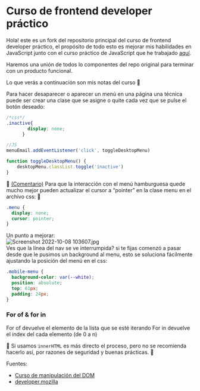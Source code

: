 # Curso de frontend developer práctico

Hola! este es un fork del repositorio principal del curso de frontend developer práctico, el propósito de todo esto es mejorar mis habilidades en JavaScript junto con el curso práctico de JavaScript que he trabajado [aquí](https://github.com/UnMecaNiko/cursoPracticoJavaScript).

Haremos una unión de todos lo componentes del repo original para terminar con un producto funcional.

Lo que verás a continuación son mis notas del curso 💚

Para hacer desaparecer o aparecer un menú en una página una técnica puede ser crear una clase que se asigne o quite cada vez que se pulse el botón deseado:

```css
/*css*/
.inactive{
        display: none;
      }
```
```js
//JS
menuEmail.addEventListener('click', toggleDesktopMenu)

function toggleDesktopMenu() {
    desktopMenu.classList.toggle('inactive')
}
````

🚀 [(Comentario)](https://platzi.com/comentario/4166440/) Para que la interacción con el menú hamburguesa quede mucho mejor pueden actualizar el cursor a “pointer” en la clase menu en el archivo css: 💚

```css
.menu {
  display: none;
  cursor: pointer;
}
```

Un punto a mejorar: <br>
![Screenshot 2022-10-08 103607.jpg](https://static.platzi.com/media/user_upload/Screenshot%202022-10-08%20103607-35929556-c0a5-483e-ad37-c579790e5008.jpg) <br>
Ves que la línea del nav se ve interrumpida? si te fijas comenzó a pasar desde que le pusimos un background al menu, esto se soluciona fácilmente ajustando la posición del menú en el css:
```css
.mobile-menu {
  background-color: var(--white);
  position: absolute;
  top: 61px;
  padding: 24px;
}
```

### For of & for in

For of devuelve el elemento de la lista que se esté iterando
For in devuelve el index del cada elemento (de 0 a n)


🚀 Si usamos `innerHTML` es más directo el proceso, pero no se recomienda hacerlo así, por razones de seguridad y buenas prácticas. 💚

Fuentes:

- [Curso de manipulación del DOM](https://platzi.com/clases/2193-dom/34860-otras-formas-de-agregar/)
- [developer.mozilla](https://developer.mozilla.org/en-US/docs/Web/API/Element/innerHTML#:~:text=The%20innerHTML%20property%20can%20be,the%20page%20was%20initially%20loaded.)
